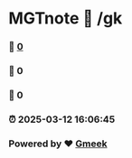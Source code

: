 # MGTnote :link: /gk 
### :page_facing_up: [0](/gk/tag.html) 
### :speech_balloon: 0 
### :hibiscus: 0 
### :alarm_clock: 2025-03-12 16:06:45 
### Powered by :heart: [Gmeek](https://github.com/Meekdai/Gmeek)
